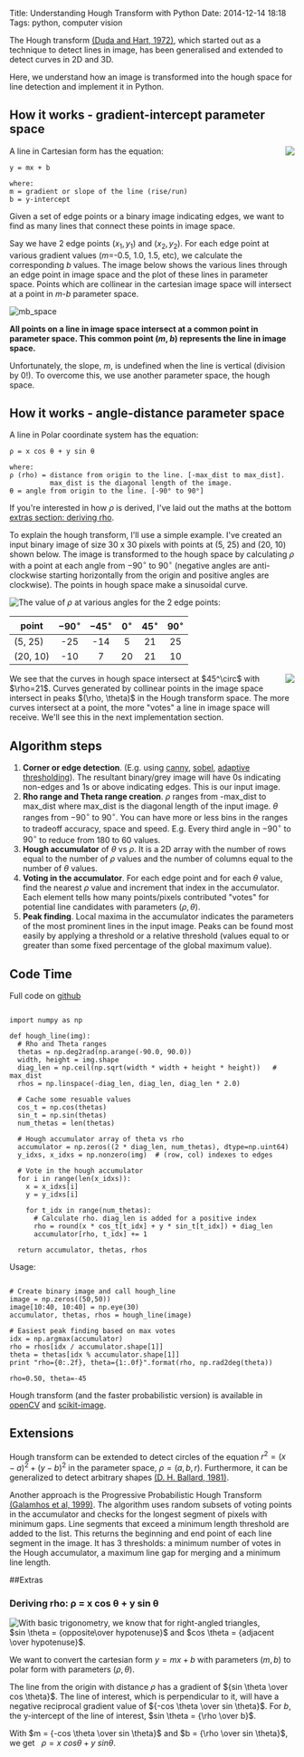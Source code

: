 Title: Understanding Hough Transform with Python
Date: 2014-12-14 18:18 
Tags: python, computer vision

The Hough transform [(Duda and Hart, 1972)](http://www.ai.sri.com/pubs/files/tn036-duda71.pdf), which started out as a technique to detect lines in image, has been generalised and extended to detect curves in 2D and 3D.

Here, we understand how an image is transformed into the hough space for line detection and implement it in Python.

## How it works - gradient-intercept parameter space
A line in Cartesian form has the equation:
<img src="https://alyssaq.github.io/blog/images/hough-cartesian_equation.png" style="float:right">

    y = mx + b

    where:    
    m = gradient or slope of the line (rise/run)   
    b = y-intercept

Given a set of edge points or a binary image indicating edges, we want to find as many lines that connect these points in image space.

Say we have 2 edge points ($x_1, y_1$) and ($x_2, y_2$). For each edge point at various gradient values ($m$=-0.5, 1.0, 1.5, etc), we calculate the corresponding $b$ values. The image below shows the various lines through an edge point in image space and the plot of these lines in parameter space. Points which are collinear in the cartesian image space will intersect at a point in $m$-$b$ parameter space.

![mb_space](https://alyssaq.github.io/blog/images/hough-mb_parameter_space.png)

**All points on a line in image space intersect at a common point in parameter space. This common point ($m$, $b$) represents the line in image space.**

Unfortunately, the slope, $m$, is undefined when the line is vertical (division by 0!). 
To overcome this, we use another parameter space, the hough space.

## How it works - angle-distance parameter space
A line in Polar coordinate system has the equation:

    ρ = x cos θ + y sin θ

    where:
    ρ (rho) = distance from origin to the line. [-max_dist to max_dist]. 
              max_dist is the diagonal length of the image.  
    θ = angle from origin to the line. [-90° to 90°]

If you're interested in how $\rho$ is derived, I've laid out the maths at the bottom [extras section: deriving rho](#rho).

To explain the hough transform, I'll use a simple example. I've created an input binary image of size 30 x 30 pixels with points at (5, 25) and (20, 10) shown below. The image is transformed to the hough space by calculating $\rho$ with a point at each angle from $-90^\circ$ to $90^\circ$ (negative angles are anti-clockwise starting horizontally from the origin and positive angles are clockwise).  The points in hough space make a sinusoidal curve. 

<img src="https://alyssaq.github.io/blog/images/hough-2point_transform.png" style="float:left">

The value of $\rho$ at various angles for the 2 edge points:

| point    | $-90^\circ$ | $-45^\circ$ | $0^\circ$ | $45^\circ$ | $90^\circ$ |
|----------|:-----------:|:-----------:|:---------:|:----------:|:----------:|
| (5, 25)  |     -25     |      -14    |     5     |     21     |     25     |
| (20, 10) |     -10     |        7    |     20    |     21     |     10     |

<img src="https://alyssaq.github.io/blog/images/hough-final_transformed.png" style="float:right">
We see that the curves in hough space intersect at $45^\circ$ with $\rho=21$.
Curves generated by collinear points in the image space intersect in peaks $(\rho, \theta)$ in the Hough transform space. The more curves intersect at a point, the more "votes" a line in image space will receive. We'll see this in the next implementation section.

## Algorithm steps

1.  **Corner or edge detection**. (E.g. using [canny](http://scikit-image.org/docs/dev/auto_examples/plot_canny.html), [sobel](http://scikit-image.org/docs/dev/api/skimage.filter.html?highlight=sobel#sobel), [adaptive thresholding](http://scikit-image.org/docs/dev/api/skimage.filter.html?highlight=sobel#threshold-adaptive)). The resultant binary/grey image will have 0s indicating non-edges and 1s or above indicating edges. This is our input image.
2. **Rho range and Theta range creation**. $\rho$ ranges from -max_dist to max_dist where max_dist is the diagonal length of the input image. $\theta$ ranges from $-90^\circ$ to $90^\circ$. You can have more or less bins in the ranges to tradeoff accuracy, space and speed. E.g. Every third angle in $-90^\circ$ to $90^\circ$ to reduce from 180 to 60 values.
3. **Hough accumulator** of $\theta$ vs $\rho$. It is a 2D array with the number of rows equal to the number of $\rho$ values and the number of columns equal to the number of $\theta$ values.
4. **Voting in the accumulator**. For each edge point and for each $\theta$ value, find the nearest $\rho$ value and increment that index in the accumulator. Each element tells how many points/pixels contributed "votes" for potential line candidates with parameters $(\rho, \theta)$.
5. **Peak finding**. Local maxima in the accumulator indicates the parameters of the most prominent lines in the input image. Peaks can be found most easily by applying a threshold or a relative threshold (values equal to or greater than some fixed percentage of the global maximum value).

## Code Time
Full code on [<i class="fa fa-github-alt"></i> github](https://github.com/alyssaq/hough_transform)

<pre class="line-numbers"><code class="language-python">
import numpy as np

def hough_line(img):
  # Rho and Theta ranges
  thetas = np.deg2rad(np.arange(-90.0, 90.0))
  width, height = img.shape
  diag_len = np.ceil(np.sqrt(width * width + height * height))   # max_dist
  rhos = np.linspace(-diag_len, diag_len, diag_len * 2.0)

  # Cache some resuable values
  cos_t = np.cos(thetas)
  sin_t = np.sin(thetas)
  num_thetas = len(thetas)

  # Hough accumulator array of theta vs rho
  accumulator = np.zeros((2 * diag_len, num_thetas), dtype=np.uint64)
  y_idxs, x_idxs = np.nonzero(img)  # (row, col) indexes to edges

  # Vote in the hough accumulator
  for i in range(len(x_idxs)):
    x = x_idxs[i]
    y = y_idxs[i]

    for t_idx in range(num_thetas):
      # Calculate rho. diag_len is added for a positive index
      rho = round(x * cos_t[t_idx] + y * sin_t[t_idx]) + diag_len
      accumulator[rho, t_idx] += 1

  return accumulator, thetas, rhos 
</code></pre>


Usage:
<pre class="line-numbers"><code class="language-python">
# Create binary image and call hough_line
image = np.zeros((50,50))
image[10:40, 10:40] = np.eye(30)
accumulator, thetas, rhos = hough_line(image)

# Easiest peak finding based on max votes
idx = np.argmax(accumulator)
rho = rhos[idx / accumulator.shape[1]]
theta = thetas[idx % accumulator.shape[1]]
print "rho={0:.2f}, theta={1:.0f}".format(rho, np.rad2deg(theta))
</code></pre>

	rho=0.50, theta=-45

Hough transform (and the faster probabilistic version) is available in [openCV](http://docs.opencv.org/doc/tutorials/imgproc/imgtrans/hough_lines/hough_lines.html) and [scikit-image](http://scikit-image.org/docs/dev/auto_examples/plot_line_hough_transform.html).

## Extensions
Hough transform can be extended to detect circles of the equation 
$r^2 = (x − a)^2 + (y − b)^2$ in the parameter space, $\rho = (a, b, r)$.
Furthermore, it can be generalized to detect arbitrary shapes [(D. H. Ballard, 1981)](http://comp-eng.binus.ac.id/files/2012/04/D.H.-Ballard-Generalizing-the-Hough-Transform-to-Detect-Arbitrary-Shapes1.pdf).

Another approach is the Progressive Probabilistic Hough Transform [(Galamhos et al, 1999)](http://cmp.felk.cvut.cz/~matas/papers/matas-bmvc98.pdf). The algorithm uses  random subsets of voting points in the accumulator and checks for the longest segment of pixels with minimum gaps. Line segments that exceed a minimum length threshold are added to the list. This returns the beginning and end point of each line segment in the image. It has 3 thresholds: a minimum number of votes in the Hough accumulator, a maximum line gap for merging and a minimum line length. 

##Extras
### <a name="rho"></a> Deriving rho: ρ = x cos θ + y sin θ

<img src="https://alyssaq.github.io/blog/images/hough_deriving-rho.png" style="float:left;"> 

With basic trigonometry, we know that for right-angled triangles,    
$sin \theta = {opposite\over hypotenuse}$ and $cos \theta = {adjacent \over hypotenuse}$.  

We want to convert the cartesian form $y = mx + b$ with parameters $(m, b)$ to polar form with parameters $(\rho, \theta)$. 

The line from the origin with distance $\rho$ has a gradient of ${sin \theta \over cos \theta}$. The line of interest, which is perpendicular to it, will have a negative reciprocal gradient value of ${-cos \theta \over sin \theta}$. For $b$, the y-intercept of the line of interest, $sin \theta = {\rho \over b}$.

With $m = {-cos \theta \over sin \theta}$ and $b = {\rho \over sin \theta}$, we get   $\rho = x \ cos \theta + y \ sin \theta$.